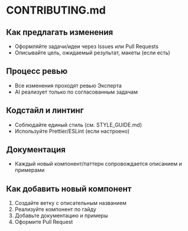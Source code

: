 # CONTRIBUTING.md

## Как предлагать изменения
- Оформляйте задачи/идеи через Issues или Pull Requests
- Описывайте цель, ожидаемый результат, макеты (если есть)

## Процесс ревью
- Все изменения проходят ревью Эксперта
- AI реализует только по согласованным задачам

## Кодстайл и линтинг
- Соблюдайте единый стиль (см. STYLE_GUIDE.md)
- Используйте Prettier/ESLint (если настроено)

## Документация
- Каждый новый компонент/паттерн сопровождается описанием и примерами

## Как добавить новый компонент
1. Создайте ветку с описательным названием
2. Реализуйте компонент по гайду
3. Добавьте документацию и примеры
4. Оформите Pull Request 